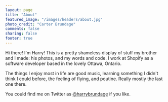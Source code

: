 ```yaml
---
layout: page
title: "About"
featured_image: "/images/headers/about.jpg"
photo_credit: "Carter Brundage"
comments: false
sharing: false
footer: true
---
```


Hi there! I'm Harry! This is a pretty shameless display of stuff my brother and I made: his photos, and my words and code. I work at Shopify as a software developer based in the lovely Ottawa, Ontario.

The things I enjoy most in life are good music, learning something I didn't think I could before, the feeling of flying, and poutine. Really mostly the last one there.

You could find me on Twitter as [@harrybrundage](https://twitter.com/harrybrundage) if you like.
